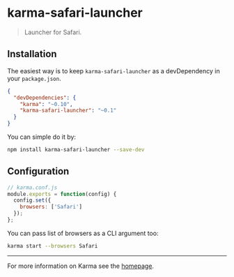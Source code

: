 # karma-safari-launcher

> Launcher for Safari.

## Installation

The easiest way is to keep `karma-safari-launcher` as a devDependency in your `package.json`.
```json
{
  "devDependencies": {
    "karma": "~0.10",
    "karma-safari-launcher": "~0.1"
  }
}
```

You can simple do it by:
```bash
npm install karma-safari-launcher --save-dev
```

## Configuration
```js
// karma.conf.js
module.exports = function(config) {
  config.set({
    browsers: ['Safari']
  });
};
```

You can pass list of browsers as a CLI argument too:
```bash
karma start --browsers Safari
```

----

For more information on Karma see the [homepage].


[homepage]: http://karma-runner.github.com
